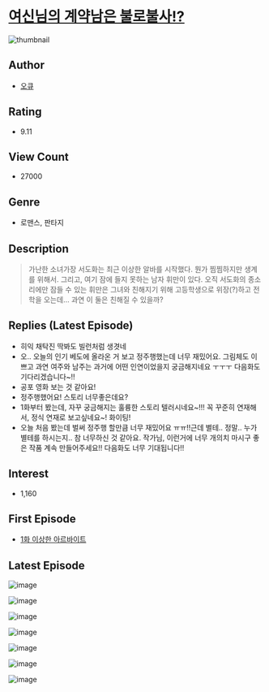 # [여신님의 계약남은 불로불사!?](https://comic.naver.com/bestChallenge/list?titleId=783216)
![thumbnail](https://image-comic.pstatic.net/user_contents_data/challenge_comic/2022/11/04/291872/thumbnail_202x1647275995a_9282_4520_9480_16a7a066a81f_00000637.JPEG)

## Author
- [오큐](https://comic.naver.com/artistTitle?id=291872)

## Rating
- 9.11

## View Count
- 27000

## Genre
- 로맨스, 판타지

## Description
> 가난한 소녀가장 서도화는 최근 이상한 알바를 시작했다. 뭔가 찜찜하지만 생계를 위해서. 그리고, 여기 잠에 들지 못하는 남자 휘만이 있다. 오직 서도화의 종소리에만 잠들 수 있는 휘만은 그녀와 친해지기 위해 고등학생으로 위장(?)하고 전학을 오는데... 과연 이 둘은 친해질 수 있을까?

## Replies (Latest Episode)
- 히익 채탁진 딱봐도 빌런처럼 생겻네
- 오.. 오늘의 인기 베도에 올라온 거 보고 정주행했는데 너무 재밌어요. 그림체도 이쁘고 과연 여주와 남주는 과거에 어떤 인연이었을지 궁금해지네요 ㅜㅜㅜ 다음화도 기다리겠습니다~!!
- 공포 영화 보는 것 같아요!
- 정주행했어요! 스토리 너무좋은데요?
- 1화부터 봤는데, 자꾸 궁금해지는 훌륭한 스토리 텔러시네요~!!! 꼭 꾸준히 연재해서, 정식 연재로 보고싶네요~! 화이팅!
- 오늘 처음 봤는데 벌써 정주행 할만큼 너무 재밌어요 ㅠㅠ!!근데 별테.. 정말.. 누가 별테를 하시는지.. 참 너무하신 것 같아요. 작가님, 이런거에 너무 개의치 마시구 좋은 작품 계속 만들어주세요!! 다음화도 너무 기대됩니다!!

## Interest
- 1,160

## First Episode
- [1화 이상한 아르바이트](https://comic.naver.com/bestChallenge/detail?titleId=783216&no=26)

## Latest Episode
![image](https://image-comic.pstatic.net/user_contents_data/challenge_comic/2023/02/07/291872/upload_3617294540663568486.jpeg)

![image](https://image-comic.pstatic.net/user_contents_data/challenge_comic/2023/02/07/291872/upload_4049693066183062835.jpeg)

![image](https://image-comic.pstatic.net/user_contents_data/challenge_comic/2023/02/07/291872/upload_3906139742242484275.jpeg)

![image](https://image-comic.pstatic.net/user_contents_data/challenge_comic/2023/02/07/291872/upload_3618751381523948644.jpeg)

![image](https://image-comic.pstatic.net/user_contents_data/challenge_comic/2023/02/07/291872/upload_7018350066569602608.jpeg)

![image](https://image-comic.pstatic.net/user_contents_data/challenge_comic/2023/02/07/291872/upload_3690754196747149878.jpeg)

![image](https://image-comic.pstatic.net/user_contents_data/challenge_comic/2023/02/07/291872/upload_3978708586973980257.jpeg)
